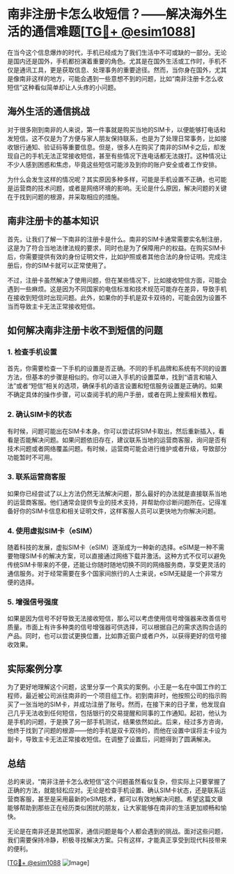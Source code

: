 # 南非注册卡怎么收短信？——解决海外生活的通信难题[[TG💪+ @esim1088](https://t.me/s/esim1088)]

在当今这个信息爆炸的时代，手机已经成为了我们生活中不可或缺的一部分。无论是国内还是国外，手机都扮演着重要的角色。尤其是在国外生活或工作时，手机不仅是通讯工具，更是获取信息、处理事务的重要途径。然而，当你身在国外，尤其是像南非这样的地方，可能会遇到一些意想不到的问题，比如“南非注册卡怎么收短信”这种看似简单却让人头疼的小问题。

## 海外生活的通信挑战

对于很多刚到南非的人来说，第一件事就是购买当地的SIM卡，以便能够打电话和发短信。这不仅是为了方便与家人朋友保持联系，也是为了处理日常事务，比如接收银行通知、验证码等重要信息。但是，很多人在购买了南非的SIM卡之后，却发现自己的手机无法正常接收短信，甚至有些情况下连电话都无法拨打。这种情况让不少人感到困惑和焦虑，毕竟这些短信可能涉及到你的账户安全或者工作安排。

为什么会发生这样的情况呢？其实原因多种多样，可能是手机设置不正确，也可能是运营商的技术问题，或者是网络环境的影响。无论是什么原因，解决问题的关键在于找到问题的根源，并采取相应的措施。

## 南非注册卡的基本知识

首先，让我们了解一下南非的注册卡是什么。南非的SIM卡通常需要实名制注册，这是为了符合当地法律法规的要求，同时也是为了保障用户的权益。在购买SIM卡后，你需要提供有效的身份证明文件，比如护照或者其他合法的身份证明。完成注册后，你的SIM卡就可以正常使用了。

不过，注册卡虽然解决了使用问题，但在某些情况下，比如接收短信方面，可能会遇到一些麻烦。这是因为不同国家的电信标准和技术规范可能存在差异，导致手机在接收到短信时出现问题。此外，如果你的手机是双卡双待的，可能会因为设置不当而导致主卡无法正常接收短信。

## 如何解决南非注册卡收不到短信的问题

### 1. 检查手机设置

首先，你需要检查一下手机的设置是否正确。不同的手机品牌和系统有不同的设置方法，但基本的步骤是相似的。你可以进入手机的设置菜单，找到“语言和输入法”或者“短信”相关的选项，确保手机的语言设置和短信服务设置是正确的。如果不确定具体的操作步骤，可以查阅手机的用户手册，或者在网上搜索相关教程。

### 2. 确认SIM卡的状态

有时候，问题可能出在SIM卡本身。你可以尝试将SIM卡取出，然后重新插入，看看是否能解决问题。如果问题依旧存在，建议联系当地的运营商客服，询问是否有技术问题或者网络覆盖问题。有时候，运营商可能会进行维护或者升级，导致部分功能暂时不可用。

### 3. 联系运营商客服

如果你已经尝试了以上方法仍然无法解决问题，那么最好的办法就是直接联系当地的运营商客服。他们通常会提供专业的技术支持，并帮助你诊断问题所在。记得准备好你的SIM卡信息和相关证明文件，这样客服人员可以更快地为你解决问题。

### 4. 使用虚拟SIM卡（eSIM）

随着科技的发展，虚拟SIM卡（eSIM）逐渐成为一种新的选择。eSIM是一种不需要物理SIM卡的解决方案，可以直接通过网络下载并激活。这种方式不仅可以避免传统SIM卡带来的不便，还能让你随时随地切换不同的网络服务商，享受更灵活的通信服务。对于经常需要在多个国家间旅行的人士来说，eSIM无疑是一个非常方便的选择。

### 5. 增强信号强度

如果是因为信号不好导致无法接收短信，那么可以考虑使用信号增强器来改善信号质量。市面上有许多种类的信号增强器可供选择，可以根据自己的需求选购合适的产品。同时，也可以尝试更换位置，比如靠近窗户或者户外，以获得更好的信号接收效果。

## 实际案例分享

为了更好地理解这个问题，这里分享一个真实的案例。小王是一名在中国工作的工程师，最近被公司派往南非的一个项目组工作。初到南非时，他按照公司的指示购买了一张当地的SIM卡，并成功注册了账号。然而，在接下来的日子里，他发现自己几乎无法收到任何短信，包括银行的交易提醒和同事的工作通知。起初，他认为是手机的问题，于是换了另一部手机测试，结果依然如此。后来，经过多方咨询，他终于找到了问题的根源——他的手机是双卡双待的，而他在设置中误将主卡设为副卡，导致主卡无法正常接收短信。在调整了设置后，问题得到了圆满解决。

## 总结

总的来说，“南非注册卡怎么收短信”这个问题虽然看似复杂，但实际上只要掌握了正确的方法，就能轻松应对。无论是检查手机设置、确认SIM卡状态，还是联系运营商客服，甚至是采用最新的eSIM技术，都可以有效地解决问题。希望这篇文章能够帮助到那些正在经历类似困扰的朋友，让大家能够在南非的生活更加顺畅和愉快。

无论是在南非还是其他国家，通信问题是每个人都会遇到的挑战。面对这些问题，我们需要保持冷静，积极寻找解决方案。只有这样，才能真正享受到现代科技带来的便利。

[[TG💪+ @esim1088](https://t.me/s/esim1088) ![Image](https://i.postimg.cc/4NQfJmqS/Snipaste-2025-05-13-00-14-12.png)]